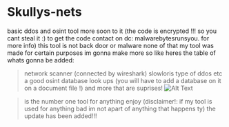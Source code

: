 # Skullys-nets
basic ddos and osint tool more soon to it (the code is encrypted !!! so you cant steal it :) to get the code contact on dc: malwarebytesrunsyou. for more info)
this tool is not back door or malware none of that 
my tool was made for certain purposes 
im gonna make more so like
heres the table of whats gonna be added:
> network scanner (connected by wireshark)
> slowloris type of ddos etc
> a good osint
> database look ups (you will have to add a database on it on a document file !)
> and more that are suprises!
![Alt Text](https://www.google.com/url?sa=i&url=https%3A%2F%2Fstock.adobe.com%2Fsearch%3Fk%3Dhack%2520security&psig=AOvVaw2GaNZxB0lsG82l5qpr_MTS&ust=1733679239790000&source=images&cd=vfe&opi=89978449&ved=0CBQQjRxqFwoTCLDfw-OYlooDFQAAAAAdAAAAABAJ)

> is the number one tool for anything
> enjoy
(disclaimer!: if my tool is used for anything bad im not apart of anything that happens ty)
> the update has been added!!!

